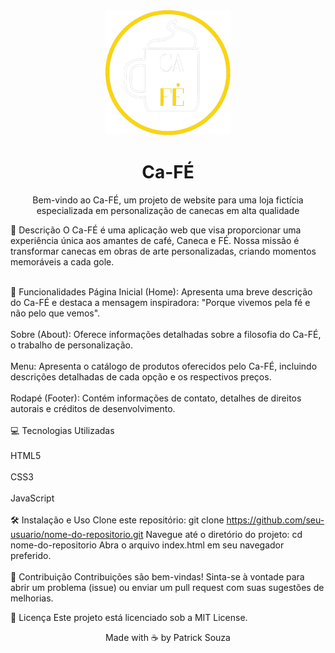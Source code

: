 <div align="center">
  <img src="./assets/cafe.png" alt="Ca-FÉ Logo" width="200px">
</div>
<h1 align="center">Ca-FÉ</h1>
<p align="center">Bem-vindo ao Ca-FÉ, um projeto de website para uma loja fictícia especializada em personalização de canecas em alta qualidade </p>
📜 Descrição
O Ca-FÉ é uma aplicação web que visa proporcionar uma experiência única aos amantes de café, Caneca e FÉ. Nossa missão é transformar canecas em obras de arte personalizadas, criando momentos memoráveis a cada gole.
<br></br>

🚀 Funcionalidades
Página Inicial (Home): Apresenta uma breve descrição do Ca-FÉ e destaca a mensagem inspiradora: "Porque vivemos pela fé e não pelo que vemos".
<br></br>
Sobre (About): Oferece informações detalhadas sobre a filosofia do Ca-FÉ, o trabalho de personalização.
<br></br>
Menu: Apresenta o catálogo de produtos oferecidos pelo Ca-FÉ, incluindo descrições detalhadas de cada opção e os respectivos preços.
<br></br>
Rodapé (Footer): Contém informações de contato, detalhes de direitos autorais e créditos de desenvolvimento.
<br></br>
💻 Tecnologias Utilizadas<br></br>
HTML5<br></br>
CSS3<br></br>
JavaScript<br></br>
🛠️ Instalação e Uso
Clone este repositório: git clone https://github.com/seu-usuario/nome-do-repositorio.git
Navegue até o diretório do projeto: cd nome-do-repositorio
Abra o arquivo index.html em seu navegador preferido.<br></br>
🤝 Contribuição
Contribuições são bem-vindas! Sinta-se à vontade para abrir um problema (issue) ou enviar um pull request com suas sugestões de melhorias.

📄 Licença
Este projeto está licenciado sob a MIT License.

<div align="center">
  <p>Made with ☕ by Patrick Souza</p>
</div>
